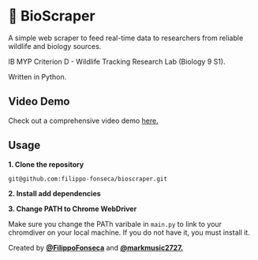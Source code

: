 # 🦈 BioScraper

A simple web scraper to feed real-time data to researchers from reliable wildlife and biology sources. 

IB MYP Criterion D -  Wildlife Tracking Research Lab (Biology 9 S1).

Written in Python.

## Video Demo

Check out a comprehensive video demo [here.](https://www.loom.com/share/f59fff8d6902440a8b2c0d61b3d3caba)


## Usage

**1. Clone the repository**

```bash
git@github.com:filippo-fonseca/bioscraper.git
```

**2. Install add dependencies**

**3. Change PATH to Chrome WebDriver**

Make sure you change the PATh varibale in `main.py` to link to your chromdiver on your local machine. If you do not have it, you must install it.

Created by [**@FilippoFonseca**](https://https://www.twitter.com/FilippoFonseca) and [**@markmusic2727.**](https://www.twitter.com/markmusic2727)


